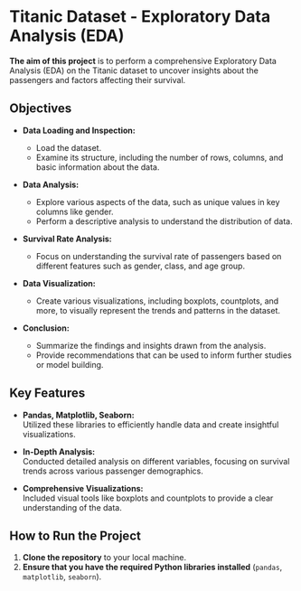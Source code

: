 # Titanic Dataset - Exploratory Data Analysis (EDA)

**The aim of this project** is to perform a comprehensive Exploratory Data Analysis (EDA) on the Titanic dataset to uncover insights about the passengers and factors affecting their survival.

## Objectives

- **Data Loading and Inspection:**  
  - Load the dataset.
  - Examine its structure, including the number of rows, columns, and basic information about the data.

- **Data Analysis:**  
  - Explore various aspects of the data, such as unique values in key columns like gender.
  - Perform a descriptive analysis to understand the distribution of data.

- **Survival Rate Analysis:**  
  - Focus on understanding the survival rate of passengers based on different features such as gender, class, and age group.

- **Data Visualization:**  
  - Create various visualizations, including boxplots, countplots, and more, to visually represent the trends and patterns in the dataset.

- **Conclusion:**  
  - Summarize the findings and insights drawn from the analysis.
  - Provide recommendations that can be used to inform further studies or model building.

## Key Features

- **Pandas, Matplotlib, Seaborn:**  
  Utilized these libraries to efficiently handle data and create insightful visualizations.

- **In-Depth Analysis:**  
  Conducted detailed analysis on different variables, focusing on survival trends across various passenger demographics.

- **Comprehensive Visualizations:**  
  Included visual tools like boxplots and countplots to provide a clear understanding of the data.

## How to Run the Project

1. **Clone the repository** to your local machine.
2. **Ensure that you have the required Python libraries installed** (`pandas`, `matplotlib`, `seaborn`).
